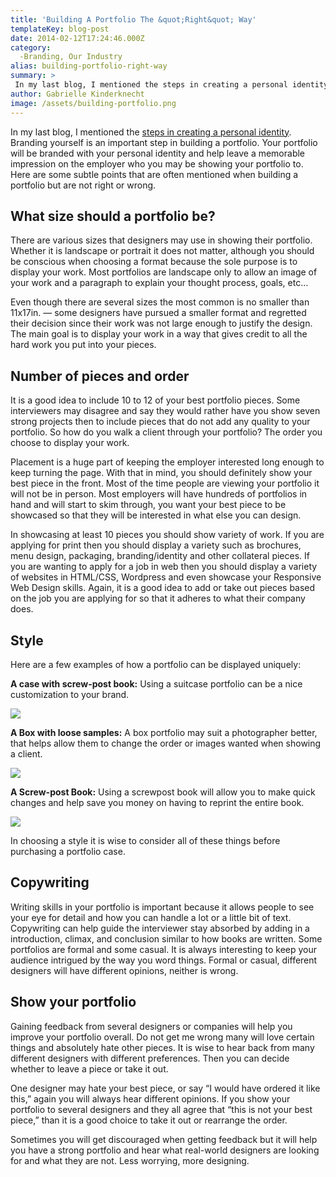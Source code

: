 ```yaml
---
title: 'Building A Portfolio The &quot;Right&quot; Way'
templateKey: blog-post
date: 2014-02-12T17:24:46.000Z
category: 
  -Branding, Our Industry
alias: building-portfolio-right-way
summary: > 
 In my last blog, I mentioned the steps in creating a personal identity. Branding yourself is an important step in building a portfolio. Your portfolio will be branded with your personal identity and help leave a memorable impression on the employer who you may be showing your portfolio to. Here are some subtle points that are often mentioned when building a portfolio but are not right or wrong.
author: Gabrielle Kinderknecht
image: /assets/building-portfolio.png
---
```


In my last blog, I mentioned the [steps in creating a personal identity](/blog/01/22/2014/steps-designing-personal-logo-portfolio). Branding yourself is an important step in building a portfolio. Your portfolio will be branded with your personal identity and help leave a memorable impression on the employer who you may be showing your portfolio to. Here are some subtle points that are often mentioned when building a portfolio but are not right or wrong.

What size should a portfolio be?
--------------------------------

There are various sizes that designers may use in showing their portfolio. Whether it is landscape or portrait it does not matter, although you should be conscious when choosing a format because the sole purpose is to display your work. Most portfolios are landscape only to allow an image of your work and a paragraph to explain your thought process, goals, etc…

Even though there are several sizes the most common is no smaller than 11x17in. — some designers have pursued a smaller format and regretted their decision since their work was not large enough to justify the design. The main goal is to display your work in a way that gives credit to all the hard work you put into your pieces.

Number of pieces and order
--------------------------

It is a good idea to include 10 to 12 of your best portfolio pieces. Some interviewers may disagree and say they would rather have you show seven strong projects then to include pieces that do not add any quality to your portfolio. So how do you walk a client through your portfolio? The order you choose to display your work.

Placement is a huge part of keeping the employer interested long enough to keep turning the page. With that in mind, you should definitely show your best piece in the front. Most of the time people are viewing your portfolio it will not be in person. Most employers will have hundreds of portfolios in hand and will start to skim through, you want your best piece to be showcased so that they will be interested in what else you can design.

In showcasing at least 10 pieces you should show variety of work. If you are applying for print then you should display a variety such as brochures, menu design, packaging, branding/identity and other collateral pieces. If you are wanting to apply for a job in web then you should display a variety of websites in HTML/CSS, Wordpress and even showcase your Responsive Web Design skills. Again, it is a good idea to add or take out pieces based on the job you are applying for so that it adheres to what their company does.

Style
-----

Here are a few examples of how a portfolio can be displayed uniquely:

**A case with screw-post book:** Using a suitcase portfolio can be a nice customization to your brand.

![](/sites/default/files/portfolio-case-with-screw-post-book.png)

**A Box with loose samples:** A box portfolio may suit a photographer better, that helps allow them to change the order or images wanted when showing a client.

![](/sites/default/files/portfolio-box-with-loose-samples.png)

**A Screw-post Book:** Using a screwpost book will allow you to make quick changes and help save you money on having to reprint the entire book.

![](/sites/default/files/portfolio-screw-post-book.png)

In choosing a style it is wise to consider all of these things before purchasing a portfolio case.

Copywriting
-----------

Writing skills in your portfolio is important because it allows people to see your eye for detail and how you can handle a lot or a little bit of text. Copywriting can help guide the interviewer stay absorbed by adding in a introduction, climax, and conclusion similar to how books are written. Some portfolios are formal and some casual. It is always interesting to keep your audience intrigued by the way you word things. Formal or casual, different designers will have different opinions, neither is wrong.

Show your portfolio
-------------------

Gaining feedback from several designers or companies will help you improve your portfolio overall. Do not get me wrong many will love certain things and absolutely hate other pieces. It is wise to hear back from many different designers with different preferences. Then you can decide whether to leave a piece or take it out.

One designer may hate your best piece, or say “I would have ordered it like this,” again you will always hear different opinions. If you show your portfolio to several designers and they all agree that “this is not your best piece,” than it is a good choice to take it out or rearrange the order.

Sometimes you will get discouraged when getting feedback but it will help you have a strong portfolio and hear what real-world designers are looking for and what they are not. Less worrying, more designing.